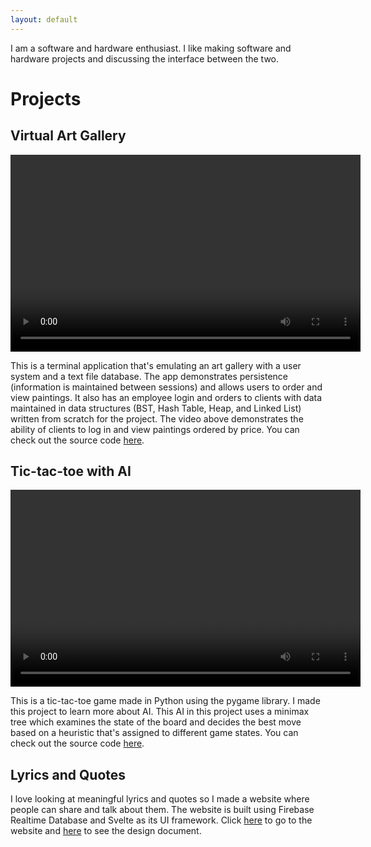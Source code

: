 ```yaml
---
layout: default
---
```

I am a software and hardware enthusiast. I like making software and hardware projects and discussing the interface between the two.

# Projects
## Virtual Art Gallery

<video src="https://user-images.githubusercontent.com/17362800/207952910-e6cc1e04-79f5-45a2-882a-36fb79354839.mov" controls width="560" height="315" style="max-width: 730px;">
</video>

This is a terminal application that's emulating an art gallery with a user system and a text file database. The app demonstrates persistence (information is maintained between sessions) and allows users to order and view paintings. It also has an employee login and orders to clients with data maintained in data structures (BST, Hash Table, Heap, and Linked List) written from scratch for the project. The video above demonstrates the ability of clients to log in and view paintings ordered by price. You can check out the source code [here](https://github.com/adam100150/virtual-art-gallery).


## Tic-tac-toe with AI

<video src="https://user-images.githubusercontent.com/17362800/207983154-f5ff7851-4dd6-4b0d-90f0-94c81a6d60f7.mov" controls width="560" height="315" style="max-width: 730px;">
</video>

This is a tic-tac-toe game made in Python using the pygame library. I made this project to learn more about AI. This AI in this project uses a minimax tree which examines the state of the board and decides the best move based on a heuristic that's assigned to different game states. You can check out the source code [here](https://github.com/adam100150/tic-tac-toe).

## Lyrics and Quotes

I love looking at meaningful lyrics and quotes so I made a website where people can share and talk about them. The website is built using Firebase Realtime Database and Svelte as its UI framework. Click [here](https://lyricsandquotes.org/) to go to the website and [here](lyricsandquotes) to see the design document.
